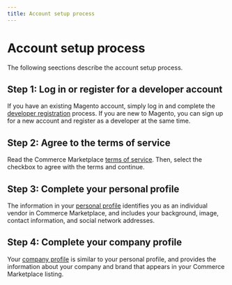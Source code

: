 ```yaml
---
title: Account setup process
---
```


# Account setup process

The following seections describe the account setup process.

## Step 1: Log in or register for a developer account

If you have an existing Magento account, simply log in and complete the [developer registration](developer-register.md) process. If you are new to Magento, you can sign up for a new account and register as a developer at the same time.

## Step 2: Agree to the terms of service

Read the Commerce Marketplace [terms of service](https://magento.com/legal/terms/marketplace-xcelerate). Then, select the checkbox to agree with the terms and continue.

## Step 3: Complete your personal profile

The information in your [personal profile](developer-register.md) identifies you as an individual vendor in Commerce Marketplace, and includes your background, image, contact information, and social network addresses.

## Step 4: Complete your company profile

Your [company profile](profile-company.md) is similar to your personal profile, and provides the information about your company and brand that appears in your Commerce Marketplace listing.

